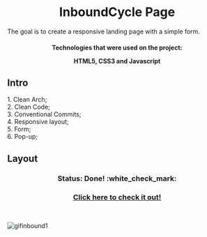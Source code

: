 <h1 align="center">
  InboundCycle Page  
</h1>
</h3>
The goal is to create a responsive landing page with a simple form.
</h3>

<h4 align="center">Technologies that were used on the project:</h4align="center">
<p align="center">HTML5, CSS3 and Javascript</p align="center">

## Intro

<p>1. Clean Arch;</br>
2. Clean Code;</br>
3. Conventional Commits;</br>
4. Responsive layout;</br>
5. Form;</br>
6. Pop-up;</br>

## Layout
<h3 align="center">Status: Done! :white_check_mark:</h3>

<h3 align="center">
  <a href="https://inbound-cycle.vercel.app/">Click here to check it out!</a>
</h3></br>

![gifinbound1](https://user-images.githubusercontent.com/96597131/154974118-9a96dfb9-ad37-4e27-963a-b111bc209f46.gif)
